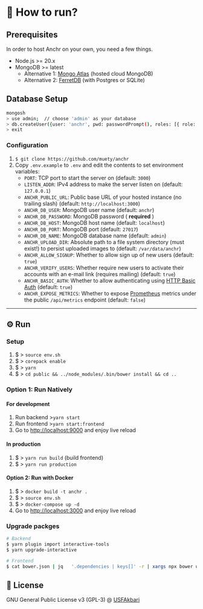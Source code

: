 # 📡 How to run?

## Prerequisites

In order to host Anchr on your own, you need a few things.

* Node.js >= 20.x
* MongoDB >= latest
  * Alternative 1: [Mongo Atlas](https://mongodb.com/atlas) (hosted cloud MongoDB)
  * Alternative 2: [FerretDB](https://www.ferretdb.io/) (with Postgres or SQLite)

## Database Setup

```bash
mongosh
> use admin;  // choose 'admin' as your database
> db.createUser({user: 'anchr', pwd: passwordPrompt(), roles: [{ role: 'root', db: 'admin' }]});  // create user 'anchr'
> exit
```

### Configuration

1. `$ git clone https://github.com/muety/anchr`
2. Copy `.env.example` to `.env` and edit the contents to set environment variables:
    * `PORT`: TCP port to start the server on (default: `3000`)
    * `LISTEN_ADDR`: IPv4 address to make the server listen on (default: `127.0.0.1`)
    * `ANCHR_PUBLIC_URL`: Public base URL of your hosted instance (no trailing slash) (default: `http://localhost:3000`)
    * `ANCHR_DB_USER`: MongoDB user name (default: `anchr`)
    * `ANCHR_DB_PASSWORD`: MongoDB password ( **required** )
    * `ANCHR_DB_HOST`: MongoDB host name (default: `localhost`)
    * `ANCHR_DB_PORT`: MongoDB port (default: `27017`)
    * `ANCHR_DB_NAME`: MongoDB database name (default: `admin`)
    * `ANCHR_UPLOAD_DIR`: Absolute path to a file system directory (must exist!) to persist uploaded images to (default: `/var/data/anchr`)
    * `ANCHR_ALLOW_SIGNUP`: Whether to allow sign up of new users (default: `true`)
    * `ANCHR_VERIFY_USERS`: Whether require new users to activate their accounts with an e-mail link (requires mailing) (default: `true`)
    * `ANCHR_BASIC_AUTH`: Whether to allow authenticating using [HTTP Basic Auth](https://developer.mozilla.org/en-US/docs/Web/HTTP/Authentication#authentication_schemes) (default: `true`)
    * `ANCHR_EXPOSE_METRICS`: Whether to expose [Prometheus](https://prometheus.io) metrics under the public `/api/metrics` endpoint (default: `false`)

---

## ⚙️ Run

### Setup

1. $ > `source env.sh`
2. $ > `corepack enable`
3. $ > `yarn`
4. $ > `cd public && ../node_modules/.bin/bower install && cd ..`

### Option 1: Run Natively

#### For development

1. Run backend >`yarn start`
2. Run frontend >`yarn start:frontend`
3. Go to <http://localhost:9000> and enjoy live reload

#### In production

1. $ > `yarn run build` (build frontend)
2. $ > `yarn run production`

#### Option 2: Run with Docker

1. $ > `docker build -t anchr .`
2. $ > `source env.sh`
3. $ > `docker-compose up -d`
4. Go to <http://localhost:3000> and enjoy live reload


### Upgrade packges

```bash
# Backend
$ yarn plugin import interactive-tools
$ yarn upgrade-interactive

# Frontend
$ cat bower.json | jq   '.dependencies | keys[]' -r | xargs npx bower update
```

## 📓 License

GNU General Public License v3 (GPL-3) @ [USFAkbari](akbari7694@gmail.com)
